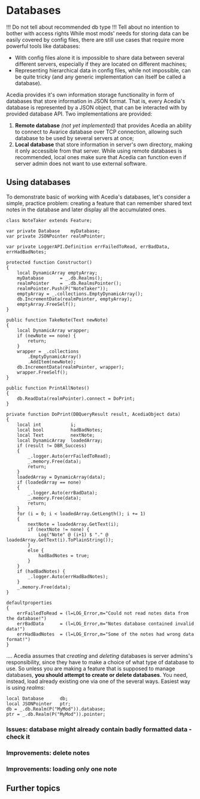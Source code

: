 # Databases
!!! Do not tell about recommended db type
!!! Tell about no intention to bother with access rights
While most mods' needs for storing data can be easily covered by config files, there are still use cases that require more powerful tools like databases:

* With config files alone it is impossible to share data between several different servers, especially if they are located on different machines;
* Representing hierarchical data in config files, while not impossible, can be quite tricky (and any generic implementation can itself be called a database).

Acedia provides it's own information storage functionality in form of databases that store information in JSON format. That is, every Acedia's database is represented by a JSON object, that can be interacted with by provided database API. Two implementations are provided:

1. **Remote database** *(not yet implemented)* that provides Acedia an ability to connect to Avarice database over TCP connection, allowing such database to be used by several servers at once;
2. **Local database** that store information in server's own directory, making it only accessible from that server. While using remote databases is recommended, local ones make sure that Acedia can function even if server admin does not want to use external software.

## Using databases

To demonstrate basic of working with Acedia's databases, let's consider a simple, practice problem: creating a feature that can remember shared text notes in the database and later display all the accumulated ones.

```unrealscript
class NoteTaker extends Feature;

var private Database    myDatabase;
var private JSONPointer realmPointer;

var private LoggerAPI.Definition errFailedToRead, errBadData, errHadBadNotes;

protected function Constructor()
{
    local DynamicArray emptyArray;
    myDatabase      = _.db.Realms();
    realmPointer    = _.db.RealmsPointer();
    realmPointer.Push(P("NoteTaker"));
    emptyArray = _.collections.EmptyDynamicArray();
    db.IncrementData(realmPointer, emptyArray);
    emptyArray.FreeSelf();
}

public function TakeNote(Text newNote)
{
    local DynamicArray wrapper;
    if (newNote == none) {
        return;
    }
    wrapper = _.collections
        .EmptyDynamicArray()
        .AddItem(newNote);
    db.IncrementData(realmPointer, wrapper);
    wrapper.FreeSelf();
}

public function PrintAllNotes()
{
    db.ReadData(realmPointer).connect = DoPrint;
}

private function DoPrint(DBQueryResult result, AcediaObject data)
{
    local int           i;
    local bool          hadBadNotes;
    local Text          nextNote;
    local DynamicArray  loadedArray;
    if (result != DBR_Success)
    {
        _.logger.Auto(errFailedToRead);
        _.memory.Free(data);
        return;
    }
    loadedArray = DynamicArray(data);
    if (loadedArray == none)
    {
        _.logger.Auto(errBadData);
        _.memory.Free(data);
        return;
    }
    for (i = 0; i < loadedArray.GetLength(); i += 1)
    {
        nextNote = loadedArray.GetText(i);
        if (nextNote != none) {
            Log("Note" @ (i+1) $ "." @ loadedArray.GetText(i).ToPlainString());
        }
        else {
            hadBadNotes = true;
        }
    }
    if (hadBadNotes) {
        _.logger.Auto(errHadBadNotes);
    }
    _.memory.Free(data);
}

defaultproperties
{
    errFailedToRead = (l=LOG_Error,m="Could not read notes data from the database!")
    errBadData      = (l=LOG_Error,m="Notes database contained invalid data!")
    errHadBadNotes  = (l=LOG_Error,m="Some of the notes had wrong data format!")
}
```

....
Acedia assumes that *creating* and *deleting* databases is server admins's responsibility, since they have to make a choice of what type of database to use. So unless you are making a feature that is supposed to manage databases, **you should attempt to create or delete databases**. You need, instead, load already existing one via one of the several ways. Easiest way is using *realms*:

```unrealscript
local Database      db;
local JSONPointer   ptr;
db = _.db.Realm(P("MyMod")).database;
ptr = _.db.Realm(P("MyMod")).pointer;
```

### Issues: database might already contain badly formatted data - check it

### Improvements: delete notes

### Improvements: loading only one note

## Further topics
